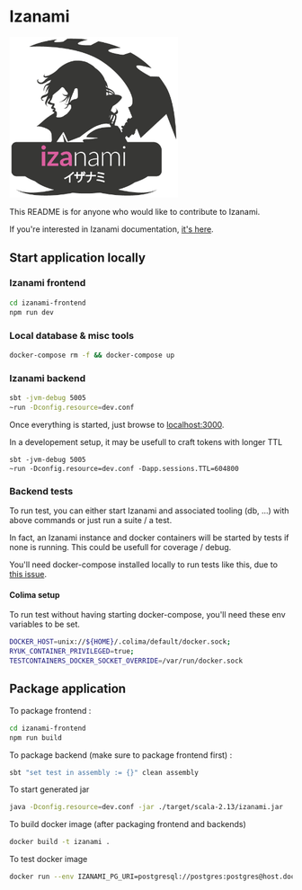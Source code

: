 # Izanami

<img src="./izanami-frontend/izanami.png" alt="image" width="300" height="auto">

This README is for anyone who would like to contribute to Izanami.

If you're interested in Izanami documentation, [it's here](https://maif.github.io/izanami/).

## Start application locally

### Izanami frontend

```sh
cd izanami-frontend
npm run dev
```

### Local database & misc tools

```sh
docker-compose rm -f && docker-compose up
```

### Izanami backend

```sh
sbt -jvm-debug 5005
~run -Dconfig.resource=dev.conf
```

Once everything is started, just browse to [localhost:3000](http://localhost:3000).


In a developement setup, it may be usefull to craft tokens with longer TTL

```
sbt -jvm-debug 5005
~run -Dconfig.resource=dev.conf -Dapp.sessions.TTL=604800
```

### Backend tests

To run test, you can either start Izanami and associated tooling (db, ...) with above commands or just run a suite / a test.

In fact, an Izanami instance and docker containers will be started by tests if none is running. This could be usefull for coverage / debug.

You'll need docker-compose installed locally to run tests like this, due to [this issue](https://github.com/testcontainers/testcontainers-java/issues/7239).

#### Colima setup

To run test without having starting docker-compose, you'll need these env variables to be set.

```sh
DOCKER_HOST=unix://${HOME}/.colima/default/docker.sock;
RYUK_CONTAINER_PRIVILEGED=true;
TESTCONTAINERS_DOCKER_SOCKET_OVERRIDE=/var/run/docker.sock
```


## Package application

To package frontend :

```sh
cd izanami-frontend
npm run build
```

To package backend (make sure to package frontend first) : 

```sh
sbt "set test in assembly := {}" clean assembly
```

To start generated jar

```sh
java -Dconfig.resource=dev.conf -jar ./target/scala-2.13/izanami.jar
```

To build docker image (after packaging frontend and backends)

```sh
docker build -t izanami .
```
To test docker image 

```sh
docker run --env IZANAMI_PG_URI=postgresql://postgres:postgres@host.docker.internal:5432/postgres -p 9000:9000 izanami
```
